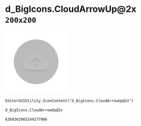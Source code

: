 # d_BigIcons.CloudArrowUp@2x `200x200`
<img src="/img/d_BigIcons.CloudArrowUp@2x.png" width=200 height=200>

``` CSharp
EditorGUIUtility.IconContent("d_BigIcons.CloudArrowUp@2x")
```
```
d_BigIcons.CloudArrowUp@2x
```
```
6369362965244277906
```
